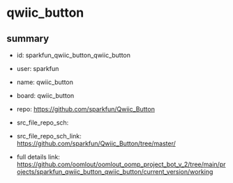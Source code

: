 # qwiic_button
 
## summary 
* id: sparkfun_qwiic_button_qwiic_button
* user: sparkfun
* name: qwiic_button
* board: qwiic_button
* repo: https://github.com/sparkfun/Qwiic_Button



* src_file_repo_sch: 
* src_file_repo_sch_link: https://github.com/sparkfun/Qwiic_Button/tree/master/
* full details link: https://github.com/oomlout/oomlout_oomp_project_bot_v_2/tree/main/projects/sparkfun_qwiic_button_qwiic_button/current_version/working  







